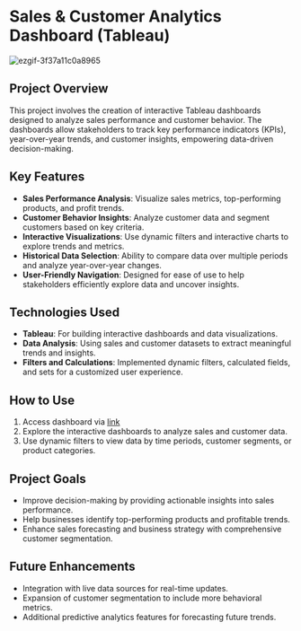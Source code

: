 # Sales & Customer Analytics Dashboard (Tableau)

![ezgif-3f37a11c0a8965](https://github.com/user-attachments/assets/db3c4338-e152-4093-81b1-6ce8f1ffad2d)


## Project Overview
This project involves the creation of interactive Tableau dashboards designed to analyze sales performance and customer behavior. The dashboards allow stakeholders to track key performance indicators (KPIs), year-over-year trends, and customer insights, empowering data-driven decision-making.

## Key Features
- **Sales Performance Analysis**: Visualize sales metrics, top-performing products, and profit trends.
- **Customer Behavior Insights**: Analyze customer data and segment customers based on key criteria.
- **Interactive Visualizations**: Use dynamic filters and interactive charts to explore trends and metrics.
- **Historical Data Selection**: Ability to compare data over multiple periods and analyze year-over-year changes.
- **User-Friendly Navigation**: Designed for ease of use to help stakeholders efficiently explore data and uncover insights.

## Technologies Used
- **Tableau**: For building interactive dashboards and data visualizations.
- **Data Analysis**: Using sales and customer datasets to extract meaningful trends and insights.
- **Filters and Calculations**: Implemented dynamic filters, calculated fields, and sets for a customized user experience.

## How to Use
1. Access dashboard via [link](https://public.tableau.com/app/profile/nima.shafikhani/viz/SalesCustomerAnalyticsDashboardView/CustomerDashboard)
2. Explore the interactive dashboards to analyze sales and customer data.
3. Use dynamic filters to view data by time periods, customer segments, or product categories.

## Project Goals
- Improve decision-making by providing actionable insights into sales performance.
- Help businesses identify top-performing products and profitable trends.
- Enhance sales forecasting and business strategy with comprehensive customer segmentation.

## Future Enhancements
- Integration with live data sources for real-time updates.
- Expansion of customer segmentation to include more behavioral metrics.
- Additional predictive analytics features for forecasting future trends.
